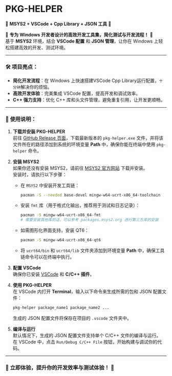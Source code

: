 # PKG-HELPER  
🚀 **MSYS2 + VSCode + Cpp Library + JSON 工具** 🚀

🌟 **专为 Windows 开发者设计的高效开发工具集，简化测试与开发流程！** 🌟  
基于 **MSYS2** 环境，结合 **VSCode 配置** 和 **JSON 管理**，让你在 Windows 上轻松搭建高效的开发、测试环境。

---

### 🛠️ **项目亮点**：

- **简化开发流程**：在 Windows 上快速搭建VSCode Cpp Library运行配置，`十分钟`解决你的烦恼。
- **高效开发体验**：完美集成 VSCode 配置，提高开发和调试效率。
- **C++ 强力支持**：优化 C++ 库和头文件管理，避免重复引用，让开发更顺畅。

---
### 📝 **使用说明**：

1. **下载并安装 PKG-HELPER**  
   前往 [GitHub Release 页面](https://github.com/LckOrLck/pkg-helper/releases)，下载最新版本的 `pkg-helper.exe` 文件，并将该文件所在的路径添加到系统的环境变量 **Path** 中，确保你能在终端中使用 `pkg-helper` 命令。

2. **安装 MSYS2**  
   如果你还没有安装 MSYS2，请前往 [MSYS2 官方网站](https://www.msys2.org/) 下载并安装。  
   安装时，请执行以下步骤：

   - 在 `MSYS2` 中安装开发工具链：  
     ```bash
     pacman -S --needed base-devel mingw-w64-ucrt-x86_64-toolchain
     ```

   - 安装 `fmt` 库（用于格式化输出，推荐用于测试和日志记录）：  
     ```bash
     pacman -S mingw-w64-ucrt-x86_64-fmt
     # 需要安装其他库的话，可以参考 packages.msys2.org 进行第三方库的安装
     ```

   - 如需图形化界面支持，安装 QT6：  
     ```bash
     pacman -S mingw-w64-ucrt-x86_64-qt6
     ```

   - 将 `ucrt64/bin` 和 `ucrt64/lib` 文件夹添加到环境变量 **Path** 中，确保工具链命令可以在终端中执行。

3. **配置 VSCode**  
   确保你已安装 [VSCode](https://code.visualstudio.com/) 和 **C/C++ 插件**。

4. **使用 PKG-HELPER**  
   在 VSCode 内打开 **Terminal**，输入以下命令来生成所需的包和 JSON 配置文件：  
   ```bash
   pkg-helper package_name1 package_name2 ...
   ```
   生成的 JSON 配置文件将保存在项目的 `.vscode` 文件夹中。

5. **编译与运行**  
   默认情况下，生成的 JSON 配置文件支持单个 C/C++ 文件的编译与运行。  
   在 VSCode 中，点击 `Run/Debug C/C++ File` 按钮，开始构建与调试你的代码。

---

### 🚀 **立即体验，提升你的开发效率与测试体验！** 🌟
